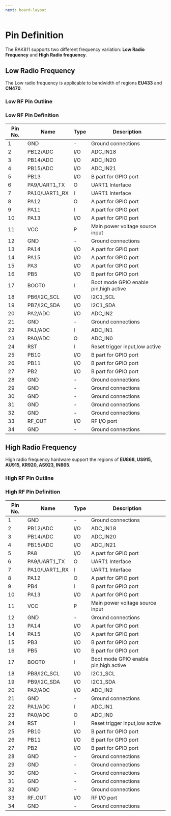 ```yaml
---
next: board-layout
---
```


# Pin Definition

The RAK811 supports two different frequency variation: **Low Radio Frequency** and **High Radio frequency**.

## Low Radio Frequency

The Low radio frequency is applicable to bandwidth of regions **EU433** and **CN470**. 

### Low RF Pin Outline

<rk-img
  src="/assets/images/datasheet/rak811-breakout-module/board-pinout-for-rak811-low-rf.jpg"
  width="75%"
  figure-number="1"
  caption="Board Pinout for RAK811 Low RF"
/>

### Low RF Pin Definition

| Pin No. | Name          | Type | Description                           |
| ------- | ------------- | ---- | ------------------------------------- |
| 1       | GND           | -    | Ground connections                    |
| 2       | PB12/ADC      | I/O  | ADC_IN18                              |
| 3       | PB14/ADC      | I/O  | ADC_IN20                              |
| 4       | PB15/ADC      | I/O  | ADC_IN21                              |
| 5       | PB13          | I/O  | B part for GPIO port                  |
| 6       | PA9/UART1_TX  | O    | UART1 Interface                       |
| 7       | PA10/UART1_RX | I    | UART1 Interface                       |
| 8       | PA12          | O    | A part for GPIO port                  |
| 9       | PA11          | I    | A part for GPIO port                  |
| 10      | PA13          | I/O  | A part for GPIO port                  |
| 11      | VCC           | P    | Main power voltage source input       |
| 12      | GND           | -    | Ground connections                    |
| 13      | PA14          | I/O  | A part for GPIO port                  |
| 14      | PA15          | I/O  | A part for GPIO port                  |
| 15      | PA3           | I/O  | A part for GPIO port                  |
| 16      | PB5           | I/O  | B part for GPIO port                  |
| 17      | BOOT0         | I    | Boot mode GPIO enable pin,high active |
| 18      | PB6/I2C_SCL   | I/O  | I2C1_SCL                              |
| 19      | PB7/I2C_SDA   | I/O  | I2C1_SDA                              |
| 20      | PA2/ADC       | I/O  | ADC_IN2                               |
| 21      | GND           | -    | Ground connections                    |
| 22      | PA1/ADC       | I    | ADC_IN1                               |
| 23      | PA0/ADC       | O    | ADC_IN0                               |
| 24      | RST           | I    | Reset trigger input,low active        |
| 25      | PB10          | I/O  | B part for GPIO port                  |
| 26      | PB11          | I/O  | B part for GPIO port                  |
| 27      | PB2           | I/O  | B part for GPIO port                  |
| 28      | GND           | -    | Ground connections                    |
| 29      | GND           | -    | Ground connections                    |
| 30      | GND           | -    | Ground connections                    |
| 31      | GND           | -    | Ground connections                    |
| 32      | GND           | -    | Ground connections                    |
| 33      | RF_OUT        | I/O  | RF I/O port                           |
| 34      | GND           | -    | Ground connections                    |


## High Radio Frequency

High radio frequency hardware support the regions of **EU868, US915, AU915, KR920, AS923, IN865**.

### High RF Pin Outline

<rk-img
  src="/assets/images/datasheet/rak811-breakout-module/board-pinout-for-rak811-high-rf.jpg"
  width="75%"
  figure-number="2"
  caption="Board Pinout for RAK811 High RF"
/>

### High RF Pin Definition

| Pin No. | Name          | Type | Description                           |
| ------- | ------------- | ---- | ------------------------------------- |
| 1       | GND           | -    | Ground connections                    |
| 2       | PB12/ADC      | I/O  | ADC_IN18                              |
| 3       | PB14/ADC      | I/O  | ADC_IN20                              |
| 4       | PB15/ADC      | I/O  | ADC_IN21                              |
| 5       | PA8           | I/O  | A part for GPIO port                  |
| 6       | PA9/UART1_TX  | O    | UART1 Interface                       |
| 7       | PA10/UART1_RX | I    | UART1 Interface                       |
| 8       | PA12          | O    | A part for GPIO port                  |
| 9       | PB4           | I    | B part for GPIO port                  |
| 10      | PA13          | I/O  | A part for GPIO port                  |
| 11      | VCC           | P    | Main power voltage source input       |
| 12      | GND           | -    | Ground connections                    |
| 13      | PA14          | I/O  | A part for GPIO port                  |
| 14      | PA15          | I/O  | A part for GPIO port                  |
| 15      | PB3           | I/O  | B part for GPIO port                  |
| 16      | PB5           | I/O  | B part for GPIO port                  |
| 17      | BOOT0         | I    | Boot mode GPIO enable pin,high active |
| 18      | PB8/I2C_SCL   | I/O  | I2C1_SCL                              |
| 19      | PB9/I2C_SDA   | I/O  | I2C1_SDA                              |
| 20      | PA2/ADC       | I/O  | ADC_IN2                               |
| 21      | GND           | -    | Ground connections                    |
| 22      | PA1/ADC       | I    | ADC_IN1                               |
| 23      | PA0/ADC       | O    | ADC_IN0                               |
| 24      | RST           | I    | Reset trigger input,low active        |
| 25      | PB10          | I/O  | B part for GPIO port                  |
| 26      | PB11          | I/O  | B part for GPIO port                  |
| 27      | PB2           | I/O  | B part for GPIO port                  |
| 28      | GND           | -    | Ground connections                    |
| 29      | GND           | -    | Ground connections                    |
| 30      | GND           | -    | Ground connections                    |
| 31      | GND           | -    | Ground connections                    |
| 32      | GND           | -    | Ground connections                    |
| 33      | RF_OUT        | I/O  | RF I/O port                           |
| 34      | GND           | -    | Ground connections                    |


